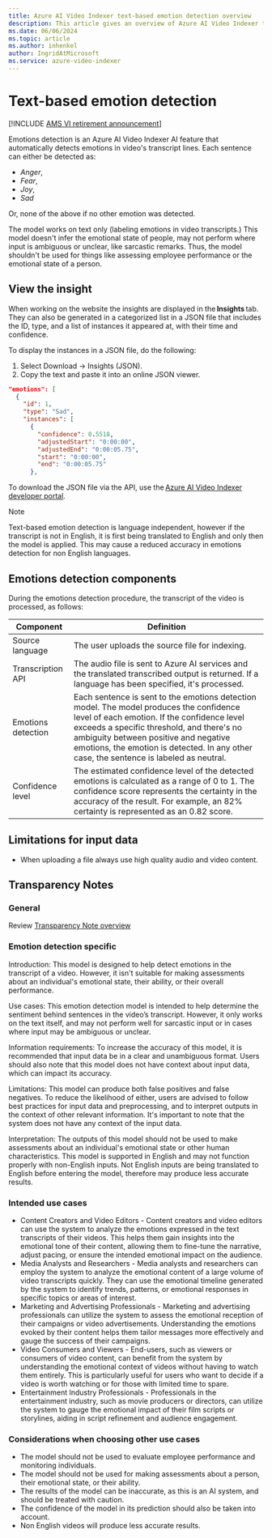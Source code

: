 ```yaml
---
title: Azure AI Video Indexer text-based emotion detection overview 
description: This article gives an overview of Azure AI Video Indexer text-based emotion detection.
ms.date: 06/06/2024
ms.topic: article
ms.author: inhenkel
author: IngridAtMicrosoft
ms.service: azure-video-indexer
---
```


# Text-based emotion detection

[!INCLUDE [AMS VI retirement announcement](./includes/important-ams-retirement-avi-announcement.md)]

Emotions detection is an Azure AI Video Indexer AI feature that automatically detects emotions in video's transcript lines. Each sentence can either be detected as: 

- *Anger*,
- *Fear*,
- *Joy*, 
- *Sad*

Or, none of the above if no other emotion was detected.

The model works on text only (labeling emotions in video transcripts.) This model doesn't infer the emotional state of people, may not perform where input is ambiguous or unclear, like sarcastic remarks. Thus, the model shouldn't be used for things like assessing employee performance or the emotional state of a person. 

## View the insight

When working on the website the insights are displayed in the **Insights** tab. They can also be generated in a categorized list in a JSON file that includes the ID, type, and a list of instances it appeared at, with their time and confidence. 

To display the instances in a JSON file, do the following: 

1. Select Download -> Insights (JSON). 
1. Copy the text and paste it into an online JSON viewer. 

```json
"emotions": [ 
  { 
    "id": 1, 
    "type": "Sad", 
    "instances": [ 
      { 
        "confidence": 0.5518, 
        "adjustedStart": "0:00:00", 
        "adjustedEnd": "0:00:05.75", 
        "start": "0:00:00", 
        "end": "0:00:05.75" 
      }, 

```

To download the JSON file via the API, use the [Azure AI Video Indexer developer portal](https://api-portal.videoindexer.ai/). 

> [!NOTE]
> Text-based emotion detection is language independent, however if the transcript is not in English, it is first being translated to English and only then the model is applied. This may cause a reduced accuracy in emotions detection for non English languages. 

## Emotions detection components 

During the emotions detection procedure, the transcript of the video is processed, as follows: 

|Component |Definition |
|---|---|
|Source language |The user uploads the source file for indexing. |
|Transcription API |The audio file is sent to Azure AI services and the translated transcribed output is returned. If a language has been specified, it's processed. |
|Emotions detection  |Each sentence is sent to the emotions detection model. The model produces the confidence level of each emotion. If the confidence level exceeds a specific threshold, and there's no ambiguity between positive and negative emotions, the emotion is detected. In any other case, the sentence is labeled as neutral.|
|Confidence level |The estimated confidence level of the detected emotions is calculated as a range of 0 to 1. The confidence score represents the certainty in the accuracy of the result. For example, an 82% certainty is represented as an 0.82 score. |

## Limitations for input data 

- When uploading a file always use high quality audio and video content.


## Transparency Notes

### General 

Review [Transparency Note overview](/legal/azure-video-indexer/transparency-note?context=/azure/azure-video-indexer/context/context)

### Emotion detection specific 

Introduction: This model is designed to help detect emotions in the transcript of a video. However, it isn't suitable for making assessments about an individual's emotional state, their ability, or their overall performance.  

Use cases: This emotion detection model is intended to help determine the sentiment behind sentences in the video’s transcript. However, it only works on the text itself, and may not perform well for sarcastic input or in cases where input may be ambiguous or unclear. 

Information requirements: To increase the accuracy of this model, it is recommended that input data be in a clear and unambiguous format. Users should also note that this model does not have context about input data, which can impact its accuracy.  

Limitations: This model can produce both false positives and false negatives. To reduce the likelihood of either, users are advised to follow best practices for input data and preprocessing, and to interpret outputs in the context of other relevant information. It's important to note that the system does not have any context of the input data. 

Interpretation: The outputs of this model should not be used to make assessments about an individual's emotional state or other human characteristics. This model is supported in English and may not function properly with non-English inputs. Not English inputs are being translated to English before entering the model, therefore may produce less accurate results. 

### Intended use cases

- Content Creators and Video Editors - Content creators and video editors can use the system to analyze the emotions expressed in the text transcripts of their videos. This helps them gain insights into the emotional tone of their content, allowing them to fine-tune the narrative, adjust pacing, or ensure the intended emotional impact on the audience.
- Media Analysts and Researchers - Media analysts and researchers can employ the system to analyze the emotional content of a large volume of video transcripts quickly. They can use the emotional timeline generated by the system to identify trends, patterns, or emotional responses in specific topics or areas of interest.
- Marketing and Advertising Professionals - Marketing and advertising professionals can utilize the system to assess the emotional reception of their campaigns or video advertisements. Understanding the emotions evoked by their content helps them tailor messages more effectively and gauge the success of their campaigns.
- Video Consumers and Viewers - End-users, such as viewers or consumers of video content, can benefit from the system by understanding the emotional context of videos without having to watch them entirely. This is particularly useful for users who want to decide if a video is worth watching or for those with limited time to spare.
- Entertainment Industry Professionals - Professionals in the entertainment industry, such as movie producers or directors, can utilize the system to gauge the emotional impact of their film scripts or storylines, aiding in script refinement and audience engagement. 

### Considerations when choosing other use cases

- The model should not be used to evaluate employee performance and monitoring individuals.
- The model should not be used for making assessments about a person, their emotional state, or their ability.
- The results of the model can be inaccurate, as this is an AI system, and should be treated with caution.
- The confidence of the model in its prediction should also be taken into account.
- Non English videos will produce less accurate results.
